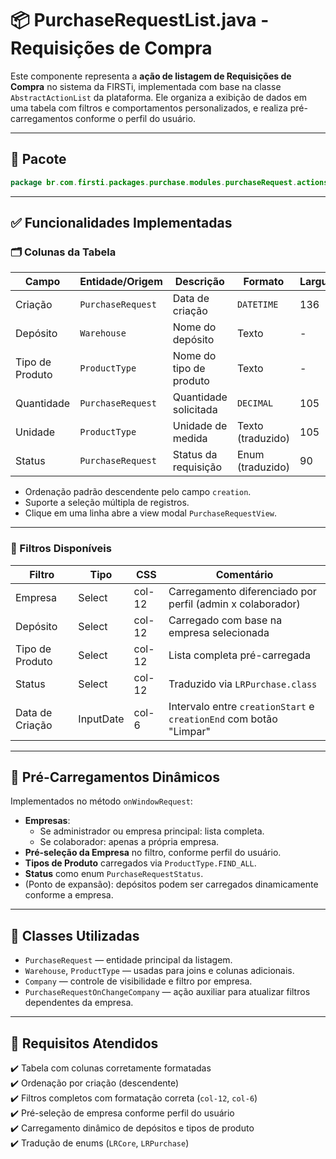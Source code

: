 # 📦 PurchaseRequestList.java - Requisições de Compra

Este componente representa a **ação de listagem de Requisições de Compra** no sistema da FIRSTi, implementada com base na classe `AbstractActionList` da plataforma. Ele organiza a exibição de dados em uma tabela com filtros e comportamentos personalizados, e realiza pré-carregamentos conforme o perfil do usuário.

---

## 🧩 Pacote

```java
package br.com.firsti.packages.purchase.modules.purchaseRequest.actions;
```

---

## ✅ Funcionalidades Implementadas

### 🗂️ Colunas da Tabela

| Campo            | Entidade/Origem     | Descrição                          | Formato     | Largura |
|------------------|---------------------|-------------------------------------|-------------|---------|
| Criação          | `PurchaseRequest`   | Data de criação                     | `DATETIME`  | 136     |
| Depósito         | `Warehouse`         | Nome do depósito                    | Texto       | -       |
| Tipo de Produto  | `ProductType`       | Nome do tipo de produto             | Texto       | -       |
| Quantidade       | `PurchaseRequest`   | Quantidade solicitada               | `DECIMAL`   | 105     |
| Unidade          | `ProductType`       | Unidade de medida                   | Texto (traduzido) | 105     |
| Status           | `PurchaseRequest`   | Status da requisição                | Enum (traduzido)  | 90      |

- Ordenação padrão descendente pelo campo `creation`.
- Suporte a seleção múltipla de registros.
- Clique em uma linha abre a view modal `PurchaseRequestView`.

---

### 🔎 Filtros Disponíveis

| Filtro           | Tipo         | CSS        | Comentário |
|------------------|--------------|-------------|------------|
| Empresa          | Select       | col-12      | Carregamento diferenciado por perfil (admin x colaborador) |
| Depósito         | Select       | col-12      | Carregado com base na empresa selecionada |
| Tipo de Produto  | Select       | col-12      | Lista completa pré-carregada |
| Status           | Select       | col-12      | Traduzido via `LRPurchase.class` |
| Data de Criação  | InputDate    | col-6       | Intervalo entre `creationStart` e `creationEnd` com botão "Limpar" |

---

## 🔄 Pré-Carregamentos Dinâmicos

Implementados no método `onWindowRequest`:

- **Empresas**:
  - Se administrador ou empresa principal: lista completa.
  - Se colaborador: apenas a própria empresa.
- **Pré-seleção da Empresa** no filtro, conforme perfil do usuário.
- **Tipos de Produto** carregados via `ProductType.FIND_ALL`.
- **Status** como enum `PurchaseRequestStatus`.
- (Ponto de expansão): depósitos podem ser carregados dinamicamente conforme a empresa.

---

## 🔧 Classes Utilizadas

- `PurchaseRequest` — entidade principal da listagem.
- `Warehouse`, `ProductType` — usadas para joins e colunas adicionais.
- `Company` — controle de visibilidade e filtro por empresa.
- `PurchaseRequestOnChangeCompany` — ação auxiliar para atualizar filtros dependentes da empresa.

---

## 📌 Requisitos Atendidos

✔️ Tabela com colunas corretamente formatadas  
✔️ Ordenação por criação (descendente)  
✔️ Filtros completos com formatação correta (`col-12`, `col-6`)  
✔️ Pré-seleção de empresa conforme perfil do usuário  
✔️ Carregamento dinâmico de depósitos e tipos de produto  
✔️ Tradução de enums (`LRCore`, `LRPurchase`)  
